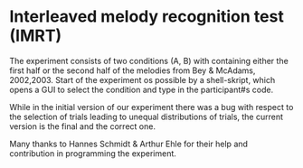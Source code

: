 # Interleaved melody recognition test (IMRT)

The experiment consists of two conditions (A, B) with containing either the first half or the second half of the melodies from Bey & McAdams, 2002,2003. 
Start of the experiment os possible by a shell-skript, which opens a GUI to select the condition and type in the participant#s code. 

While in the initial version of our experiment there was a bug with respect to the selection of trials leading to unequal distributions of trials, the current version is the final and the correct one. 

Many thanks to Hannes Schmidt & Arthur Ehle for their help and contribution in programming the experiment. 
